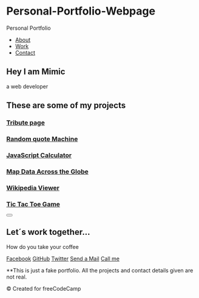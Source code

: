 # Personal-Portfolio-Webpage
Personal Portfolio
<!DOCTYPE html>
<html>
  <head>
    <meta charset="UTF-8">
    <title>Personal Portfolio Webpage</title>
    <link rel="stylesheet" type="text/css" href="styles.css">
  </head>
  <body>
    <nav id="navbar">
      <ul>
        <li><a href="#welcome-section">About</a></li>
        <li><a href="#projects">Work</a></li>
        <li><a href="#contacts">Contact</a></li>
      </ul>
    </nav>
    <section id="welcome-section">
      <h1 class="heading-1">Hey I am Mimic</h1>
      <p class="paragrafo">a web developer</p>
    </section>
    <section id="projects">
      <h2 class="heading-2">These are some of my projects</h2>
      <article class="project-tile">
        <h3><a href="https://codepen.io/freeCodeCamp/full/zNqgVx" target="_blank">Tribute page</a></h3>
      <article>
      <article class="project-tile">
        <h3><a href="https://codepen.io/freeCodeCamp/full/qRZeGZ" target="_blank">Random quote Machine</a></h3>
      </article>
      <article class="project-tile">
        <h3><a href="https://codepen.io/freeCodeCamp/full/wgGVVX" target="_blank">JavaScript Calculator</a></h3>
      </article>
      <article class="project-tile">
      <h3><a href="https://codepen.io/freeCodeCamp/full/mVEJag" target="_blank">Map Data Across the Globe</a></h3>
      </article>
      <article class="project-tile">
        <h3><a href="https://codepen.io/freeCodeCamp/full/wGqEga" target="_blank">Wikipedia Viewer</a></h3>
      </article>
      <article class="project-tile">
        <h3><a href="https://codepen.io/freeCodeCamp/full/KzXQgy" target="_blank">Tic Tac Toe Game</a></h3>
      </article>
      <button type="button" name="button" value="Show all"></button>
    </section>
    <a id="profile-link" target="_blank">
    </a>
    <section id="contact">
      <h2>Let´s work together...</h2>
      <p>How do you take your coffee</p>
        <a  class="efecto" href="https://www.facebook.com/freecodecamp">Facebook</a>
        <a  class="efecto" href="https://github.com/freecodecamp">GitHub</a>
        <a  class="efecto" href="https://twitter.com/freecodecamp">Twitter</a>
        <a  class="efecto" href="#">Send a Mail</a>
        <a  class="efecto" href="#">Call me</a>
    </section>
    <div class="divider"> 
    </div>
    <footer>
      <p>**This is just a fake portfolio. All the projects and contact details given are not real.</p>
      <p>© Created for freeCodeCamp</p>
    </footer>
  </body>
</html>
